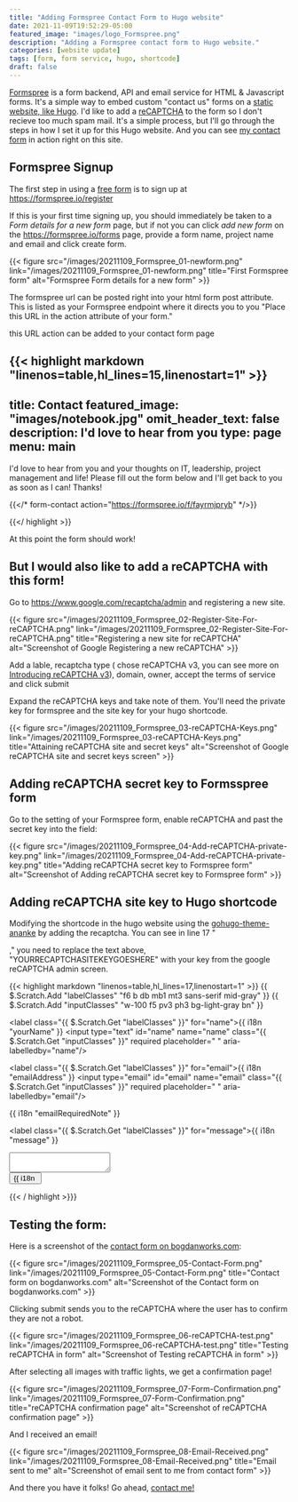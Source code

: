 ```yaml
---
title: "Adding Formspree Contact Form to Hugo website"
date: 2021-11-09T19:52:29-05:00
featured_image: "images/logo_Formspree.png"
description: "Adding a Formspree contact form to Hugo website."
categories: [website update]
tags: [form, form service, hugo, shortcode]
draft: false
---
```

[Formspree](https://formspree.io) is a form backend, API and email service for HTML & Javascript forms. It's a simple way to embed custom "contact us" forms on a [static website, like Hugo](https://gohugo.io). I'd like to add a [reCAPTCHA](https://developers.google.com/recaptcha/) to the form so I don't recieve too much spam mail. It's a simple process, but I'll go through the steps in how I set it up for this Hugo website. And you can see [my contact form](/contact) in action right on this site.

## Formspree Signup
The first step in using a [free form](https://formspree.io) is to sign up at https://formspree.io/register

If this is your first time signing up, you should immediately be taken to a _Form details for a new form_ page, but if not you can click _add new form_ on the https://formspree.io/forms page, provide a form name, project name and email and click create form.

{{< figure src="/images/20211109_Formspree_01-newform.png" link="/images/20211109_Formspree_01-newform.png" title="First Formspree form" alt="Formspree Form details for a new form" >}}

The formspree url can be posted right into your html form post attribute. This is listed as your Formspree endpoint where it directs you to you "Place this URL in the action attribute of your form."

this URL action can be added to your contact form page

{{< highlight markdown "linenos=table,hl_lines=15,linenostart=1" >}}
---
title: Contact
featured_image: "images/notebook.jpg"
omit_header_text: false
description: I'd love to hear from you
type: page
menu: main
---

I'd love to hear from you and your thoughts on IT, 
leadership, project management and life! Please fill out 
the form below and I'll get back to you as soon as I can! 
Thanks!

{{</* form-contact action="https://formspree.io/f/fayrmjpryb" */>}}

{{</ highlight >}}

At this point the form should work!

## But I would also like to add a reCAPTCHA with this form!

Go to https://www.google.com/recaptcha/admin and registering a new site.

{{< figure src="/images/20211109_Formspree_02-Register-Site-For-reCAPTCHA.png" link="/images/20211109_Formspree_02-Register-Site-For-reCAPTCHA.png" title="Registering a new site for reCAPTCHA" alt="Screenshot of Google Registering a new reCAPTCHA" >}}

Add a lable, recaptcha type ( chose reCAPTCHA v3, you can see more on [Introducing reCAPTCHA v3](https://www.youtube.com/watch?v=tbvxFW4UJdU)), domain, owner, accept the terms of service and click submit

Expand the reCAPTCHA keys and take note of them. You'll need the private key for formspree and the site key for your hugo shortcode.

{{< figure src="/images/20211109_Formspree_03-reCAPTCHA-Keys.png" link="/images/20211109_Formspree_03-reCAPTCHA-Keys.png" title="Attaining reCAPTCHA site and secret keys" alt="Screenshot of Google reCAPTCHA site and secret keys screen" >}}

## Adding reCAPTCHA secret key to Formsspree form

Go to the setting of your Formspree form, enable reCAPTCHA and past the secret key into the field:

{{< figure src="/images/20211109_Formspree_04-Add-reCAPTCHA-private-key.png" link="/images/20211109_Formspree_04-Add-reCAPTCHA-private-key.png" title="Adding reCAPTCHA secret key to Formspree form" alt="Screenshot of Adding reCAPTCHA secret key to Formspree form" >}}

## Adding reCAPTCHA site key to Hugo shortcode

Modifying the shortcode in the hugo website using the [gohugo-theme-ananke](https://themes.gohugio.io/themes/gohugo-theme-ananke/) by adding the recaptcha. You can see in line 17 "<div class="g-recaptcha" data-sitekey="YOURRECAPTCHASITEKEYGOESHERE"></div>," you need to replace the text above, "YOURRECAPTCHASITEKEYGOESHERE" with your key from the google reCAPTCHA admin screen.

{{< highlight markdown "linenos=table,hl_lines=17,linenostart=1" >}}
{{ $.Scratch.Add "labelClasses" "f6 b db mb1 mt3 sans-serif mid-gray" }}
{{ $.Scratch.Add "inputClasses" "w-100 f5 pv3 ph3 bg-light-gray bn" }}
 
<form class="black-80 sans-serif" accept-charset="UTF-8" action="{{ .Get "action" }}" method="POST" role="form">
 
   <label class="{{ $.Scratch.Get "labelClasses" }}"  for="name">{{ i18n "yourName" }}</label>
   <input type="text" id="name" name="name" class="{{ $.Scratch.Get "inputClasses" }}"  required placeholder=" "  aria-labelledby="name"/>
 
   <label class="{{ $.Scratch.Get "labelClasses" }}" for="email">{{ i18n "emailAddress" }}</label>
   <input type="email" id="email" name="email" class="{{ $.Scratch.Get "inputClasses" }}"  required placeholder=" "  aria-labelledby="email"/>
   <div class="requirements f6 gray glow i ph3 overflow-hidden">
     {{ i18n "emailRequiredNote" }}
   </div>
 
   <label class="{{ $.Scratch.Get "labelClasses" }}" for="message">{{ i18n "message" }}</label>
   <textarea id="message" name="message" class="{{ $.Scratch.Get "inputClasses" }} h4" aria-labelledby="message"></textarea>
   <div class="g-recaptcha" data-sitekey="YOURRECAPTCHASITEKEYGOESHERE"></div>
   <input class="db w-100 mv2 white pa3 bn hover-shadow hover-bg-black bg-animate bg-black" type="submit" value="{{ i18n "send" }}" />
 
</form>
 
{{< / highlight >}}}

## Testing the form:
Here is a screenshot of the [contact form on bogdanworks.com](/contact):

{{< figure src="/images/20211109_Formspree_05-Contact-Form.png" link="/images/20211109_Formspree_05-Contact-Form.png" title="Contact form on bogdanworks.com" alt="Screenshot of the Contact form on bogdanworks.com" >}}

Clicking submit sends you to the reCAPTCHA where the user has to confirm they are not a robot.

{{< figure src="/images/20211109_Formspree_06-reCAPTCHA-test.png" link="/images/20211109_Formspree_06-reCAPTCHA-test.png" title="Testing reCAPTCHA in form" alt="Screenshot of Testing reCAPTCHA in form" >}}

After selecting all images with traffic lights, we get a confirmation page!

{{< figure src="/images/20211109_Formspree_07-Form-Confirmation.png" link="/images/20211109_Formspree_07-Form-Confirmation.png" title="reCAPTCHA confirmation page" alt="Screenshot of reCAPTCHA confirmation page" >}}

And I received an email!

{{< figure src="/images/20211109_Formspree_08-Email-Received.png" link="/images/20211109_Formspree_08-Email-Received.png" title="Email sent to me" alt="Screenshot of email sent to me from contact form" >}}

And there you have it folks! Go ahead, [contact me!](/contactß)